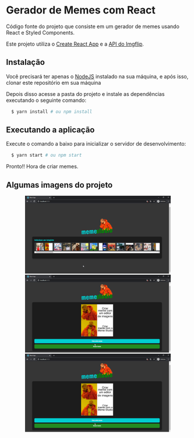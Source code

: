 # Gerador de Memes com React

Código fonte do projeto que consiste em um gerador de memes usando React e Styled Components.

Este projeto utiliza o [Create React App](https://github.com/facebook/create-react-app) e a [API do Imgflip](https://api.imgflip.com/).

## Instalação

Você precisará ter apenas o [NodeJS](https://nodejs.org) instalado na sua máquina, e após isso, clonar este repositório em sua máquina

Depois disso acesse a pasta do projeto e instale as dependências executando o seguinte comando:
```sh
  $ yarn install # ou npm install
```

## Executando a aplicação

Execute o comando a baixo para inicializar o servidor de desenvolvimento:
```sh
  $ yarn start # ou npm start
```

Pronto!! Hora de criar memes.


## Algumas imagens do projeto

<div align="center">
    <img src="public/Screenshot1.png" width="400px"/>
</div>

<div align="center">
    <img src="public/Screenshot3.png" width="400px"/>
</div>

<div align="center">
    <img src="public/Screenshot3.png" width="400px"/>
</div>